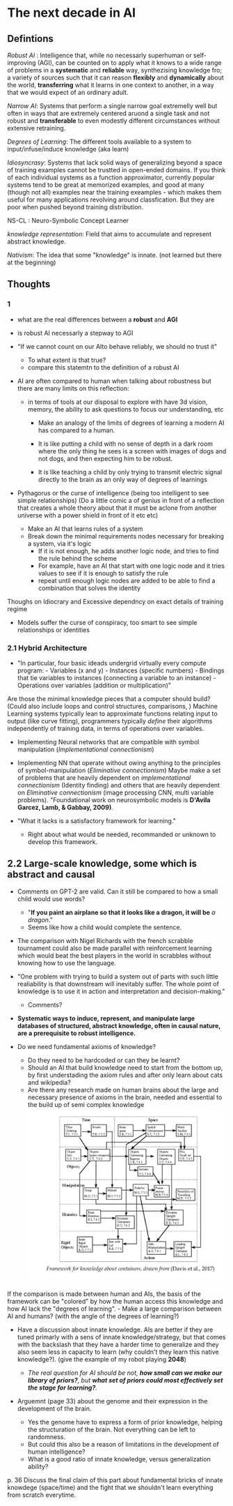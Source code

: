 # The next decade in AI
## Defintions

*Robust AI* : Intelligence that, while no necessarly superhuman or self-improving (AGI), can be counted on to apply what it knows to a wide range of problems in a **systematic** and **reliable** way, synthezising knowledge fro; a variety of sources such that it can reason **flexibly** and **dynamically** about the world, **transferring** what it learns in one context to another, in a way that we would expect of an ordinary adult.

*Narrow AI*: Systems that perform a single narrow goal extremelly well but often in ways that are extremely centered aruond a single task and not robust and **transferable** to even modestly different circumstances without extensive retraining. 

*Degrees of Learning*: The different tools available to a system to input/infuse/induce knowledge (aka learn)

*Idiosyncrasy*: Systems that lack solid ways of generalizing beyond a space of training examples cannot be trustted in open-ended domains. If you think of each individual systems as a function approximator, currently popular systems tend to be great at memorized examples, and good at many (though not all) examples near the training exeamples - which makes them useful for many applications revolving around classfication. But they are poor when pushed beyond training distribution.

NS-CL : Neuro-Symbolic Concept Learner

*knowledge representation*: Field that aims to accumulate and represent abstract knowledge.

*Nativism*: The idea that some "knowledge" is innate. (not learned but there at the beginning)
## Thoughts

### 1

- what are the real differences between a **robust** and **AGI**
- is robust AI necessarly a stepway to AGI
- "If we cannot count on our AIto behave reliably, we should no trust it"
  - To what extent is that true?
  - compare this statemtn to the definition of a robust AI

- AI are often compared to human when talking about robustness but there are many limits on this reflection: 
  - in terms of tools at our disposal to explore with have 3d vision, memory, the ability to ask questions to focus our understanding, etc 
    - Make an analogy of the limits of degrees of learning a modern AI has compared to a human.

    - It is like putting a child with no sense of depth in a dark room where the only thing he sees is a screen with images of dogs and not dogs, and then expecting him to be robust.
    - It is like teaching a child by only trying to transmit electric signal directly to the brain as an only way of degrees of learnings

- Pythagorus or the curse of intelligence (being too intelligent to see simple relationships) (Do a little comic a of genius in front of a reflection that creates a whole theory about that it must be aclone from another universe with a power shield in front of it etc etc)
    - Make an AI that learns rules of a system
    - Break down the minimal requirements nodes necessary for breaking a system, via it's logic
        - If it is not enough, he adds another logic node, and tries to find the rule behind the scheme 
        - For example, have an AI that start with one logic node and it tries values to see if it is enough to satisfy the rule
        - repeat until enough logic nodes are added to be able to find a combination that solves the identity


Thoughs on Idiocrary and Excessive dependncy on exact details of training regime
- Models suffer the curse of conspiracy, too smart to see simple relationships or identities


### 2.1 Hybrid Architecture

- "In particular, four basic ideads undergrid virtually every compute program: 
          - Variables (x and y)
          - Instances (specific numbers)
          - Bindings that tie variables to instances (connecting a variable to an instance)
          - Operations over variables (addition or multiplication)"

Are those the minimal knowledge pieces that a computer should build? (Could also include loops and control structures, comparisons, )
Machine Learning systems typically lean to approximate functions relating input to output (like curve fitting), programmers typically *define* their algorithms independently of training data, in terms of operations over variables.

- Implementing Neural networks that are compatible with symbol manipulation (*Implementational connectionism*)
- Implementing NN that operate without owing anything to the principles of symbol-manipulation (*Eliminative connectionism*)
Maybe make a set of problems that are heavily dependent on *implementational connectionism* (Identity finding) and others that are heavily dependent on *Eliminative connectionism* (image processing CNN, multi variable problems).
"Foundational work on neurosymbolic models is **D'Avila Garcez, Lamb, & Gabbay, 2009)**.

- "What it lacks is a satisfactory framework for learning."
  - Right about what would be needed, recommanded or unknown to develop this framework.

## 2.2 Large-scale knowledge, some which is abstract and causal

- Comments on GPT-2 are valid. Can it still be compared to how a small child would use words?
  - "**If you paint an airplane so that it looks like a dragon, it will be** *a dragon*."
  - Seems like how a child would complete the sentence.

- The comparison with Nigel Richards with the french scrabble tournament could also be made parallel with reinforcement learning which would beat the best players in the world in scrabbles without knowing how to use the language.

- "One problem with trying to build a system out of parts with such little realiability is that downstream will inevitably suffer. The whole point of knowledge is to use it in action and interpretation and decision-making."
  - Comments? 

- **Systematic ways to induce, represent, and manipulate large databases of structured, abstract knowledge, often in causal nature, are a prerequisite to robust intelligence.**

- Do we need fundamental axioms of knowledge? 
  - Do they need to be hardcoded or can they be learnt?
  - Should an AI that build knowledge need to start from the bottom up, by first understading the axiom rules and after only learn about cats and wikipedia?
  - Are there any research made on human brains about the large and necessary presence of axioms in the brain, needed and essential to the build up of semi complex knowledge
![knowledge framework](./images/knowledge_framework.jpeg)

If the comparison is made between human and AIs, the basis of the framework can be "colored" by how the human access this knowledge and how AI lack the "degrees of learning".
    - Make a large comparison between AI and humans? (with the angle of the degrees of learning?)

- Have a discussion about innate knowledge. AIs are better if they are tuned primarly with a sens of innate knowledge/strategy, but that comes with the backslash that they have a harder time to generalize and they also seem less in capacity to learn (why couldn't they learn this native knowledge?). (give the example of my robot playing **2048**)
  - *The real question for AI should be not, **how small can we make our library of priors?**, but **what set of priors could most effectively set the stage for learning?**.*

- Arguemnt (page 33) about the genome and their expression in the development of the brain.
  - Yes the genome have to express a form of prior knowledge, helping the structuration of the brain. Not everything can be left to randomness.
  - But could this also be a reason of limitations in the development of human intelligence?
  - What is a good ratio of innate knowledge, versus generalization ability?

p. 36
    Discuss the final claim of this part about fundamental bricks of innate knowdege (space/time) and the fight that we shouldn't learn everything from scratch everytime.